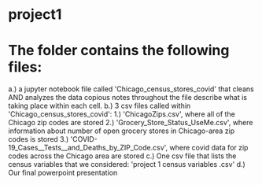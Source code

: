 # project1

# The folder contains the following files:
  a.) a jupyter notebook file called 'Chicago_census_stores_covid' that cleans AND analyzes the data copious notes throughout the file describe what is taking place within each cell.
  b.) 3 csv files called within 'Chicago_census_stores_covid':
      1.) 'ChicagoZips.csv', where all of the Chicago zip codes are stored
      2.) 'Grocery_Store_Status_UseMe.csv', where information about number of open grocery stores in Chicago-area zip codes is stored
      3.) 'COVID-19_Cases__Tests__and_Deaths_by_ZIP_Code.csv', where covid data for zip codes across the Chicago area are stored
  c.) One csv file that lists the census variables that we considered: 'project 1 census variables .csv'
  d.) Our final powerpoint presentation
